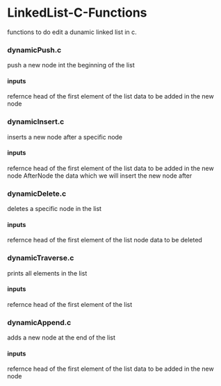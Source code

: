 # LinkedList-C-Functions
functions to do edit a dunamic linked list in c.

### dynamicPush.c
push a new node int the beginning of the list
#### inputs
refernce head of the first element of the list
data to be added in the new node

### dynamicInsert.c
inserts a new node after a specific node
#### inputs
refernce head of the first element of the list
data to be added in the new node
AfterNode the data which we will insert the new node after

### dynamicDelete.c
deletes a specific node in the list 
#### inputs 
refernce head of the first element of the list
node data to be deleted

### dynamicTraverse.c
prints all elements in the list
#### inputs 
refernce head of the first element of the list

### dynamicAppend.c
adds a new node at the end of the list
#### inputs 
refernce head of the first element of the list
data to be added in the new node


